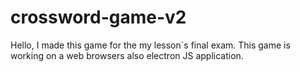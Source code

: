 # crossword-game-v2
Hello, I made this game for  the my lesson`s final exam. This game is working on a web browsers also electron JS application.


